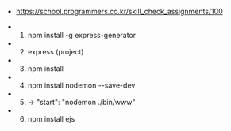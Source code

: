 - https://school.programmers.co.kr/skill_check_assignments/100

- 1. npm install -g express-generator
- 2. express (project)
- 3. npm install
- 4. npm install nodemon --save-dev
- 5. -> "start": "nodemon ./bin/www"
- 6. npm install ejs
